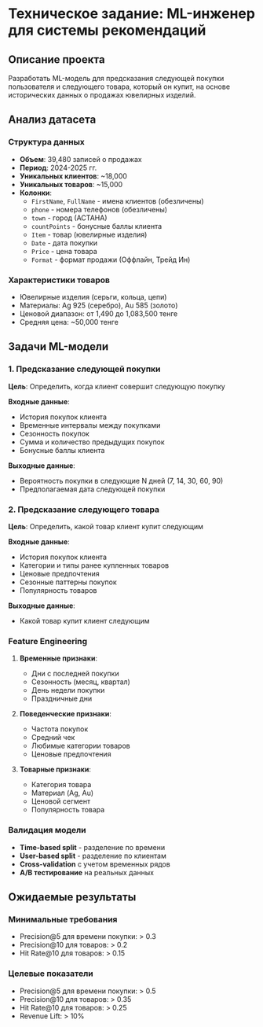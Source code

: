 # Техническое задание: ML-инженер для системы рекомендаций

## Описание проекта

Разработать ML-модель для предсказания следующей покупки пользователя и следующего товара, который он купит, на основе исторических данных о продажах ювелирных изделий.

## Анализ датасета

### Структура данных
- **Объем**: 39,480 записей о продажах
- **Период**: 2024-2025 гг.
- **Уникальных клиентов**: ~18,000
- **Уникальных товаров**: ~15,000
- **Колонки**:
  - `FirstName`, `FullName` - имена клиентов (обезличены)
  - `phone` - номера телефонов (обезличены)
  - `town` - город (АСТАНА)
  - `countPoints` - бонусные баллы клиента
  - `Item` - товар (ювелирные изделия)
  - `Date` - дата покупки
  - `Price` - цена товара
  - `Format` - формат продажи (Оффлайн, Трейд Ин)

### Характеристики товаров
- Ювелирные изделия (серьги, кольца, цепи)
- Материалы: Ag 925 (серебро), Au 585 (золото)
- Ценовой диапазон: от 1,490 до 1,083,500 тенге
- Средняя цена: ~50,000 тенге

## Задачи ML-модели

### 1. Предсказание следующей покупки
**Цель**: Определить, когда клиент совершит следующую покупку

**Входные данные**:
- История покупок клиента
- Временные интервалы между покупками
- Сезонность покупок
- Сумма и количество предыдущих покупок
- Бонусные баллы клиента

**Выходные данные**:
- Вероятность покупки в следующие N дней (7, 14, 30, 60, 90)
- Предполагаемая дата следующей покупки

### 2. Предсказание следующего товара
**Цель**: Определить, какой товар клиент купит следующим

**Входные данные**:
- История покупок клиента
- Категории и типы ранее купленных товаров
- Ценовые предпочтения
- Сезонные паттерны покупок
- Популярность товаров

**Выходные данные**:
- Какой товар купит клиент следующим

### Feature Engineering
1. **Временные признаки**:
   - Дни с последней покупки
   - Сезонность (месяц, квартал)
   - День недели покупки
   - Праздничные дни

2. **Поведенческие признаки**:
   - Частота покупок
   - Средний чек
   - Любимые категории товаров
   - Ценовые предпочтения

3. **Товарные признаки**:
   - Категория товара
   - Материал (Ag, Au)
   - Ценовой сегмент
   - Популярность товара

### Валидация модели
- **Time-based split** - разделение по времени
- **User-based split** - разделение по клиентам
- **Cross-validation** с учетом временных рядов
- **A/B тестирование** на реальных данных

## Ожидаемые результаты

### Минимальные требования
- Precision@5 для времени покупки: > 0.3
- Precision@10 для товаров: > 0.2
- Hit Rate@10 для товаров: > 0.15

### Целевые показатели
- Precision@5 для времени покупки: > 0.5
- Precision@10 для товаров: > 0.35
- Hit Rate@10 для товаров: > 0.25
- Revenue Lift: > 10%

